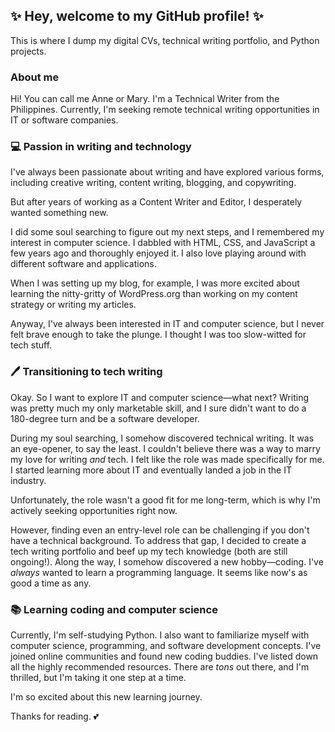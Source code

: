 ## ✨ Hey, welcome to my GitHub profile! ✨
This is where I dump my digital CVs, technical writing portfolio, and Python projects. 

### About me

Hi! You can call me Anne or Mary. I'm a Technical Writer from the Philippines. Currently, I'm seeking remote technical writing opportunities in IT or software companies.

### 💻 Passion in writing and technology

I've always been passionate about writing and have explored various forms, including creative writing, content writing, blogging, and copywriting. 

But after years of working as a Content Writer and Editor, I desperately wanted something new.

I did some soul searching to figure out my next steps, and I remembered my interest in computer science. I dabbled with HTML, CSS, and JavaScript a few years ago and thoroughly enjoyed it. I also love playing around with different software and applications. 

When I was setting up my blog, for example, I was more excited about learning the nitty-gritty of WordPress.org than working on my content strategy or writing my articles. 

Anyway, I've always been interested in IT and computer science, but I never felt brave enough to take the plunge. I thought I was too slow-witted for tech stuff. 

### 🖊️ Transitioning to tech writing

Okay. So I want to explore IT and computer science—what next? Writing was pretty much my only marketable skill, and I sure didn't want to do a 180-degree turn and be a software developer.

During my soul searching, I somehow discovered technical writing. It was an eye-opener, to say the least. I couldn't believe there was a way to marry my love for writing *and* tech. I felt like the role was made specifically for me. I started learning more about IT and eventually landed a job in the IT industry.

Unfortunately, the role wasn't a good fit for me long-term, which is why I'm actively seeking opportunities right now.

However, finding even an entry-level role can be challenging if you don't have a technical background. To address that gap, I decided to create a tech writing portfolio and beef up my tech knowledge (both are still ongoing!). Along the way, I somehow discovered a new hobby—coding. I've *always* wanted to learn a programming language. It seems like now's as good a time as any.

### 📚 Learning coding and computer science

Currently, I'm self-studying Python. I also want to familiarize myself with computer science, programming, and software development concepts. I've joined online communities and found new coding buddies. I've listed down all the highly recommended resources. There are *tons* out there, and I'm thrilled, but I'm taking it one step at a time.

I'm so excited about this new learning journey. 

Thanks for reading. 💕
